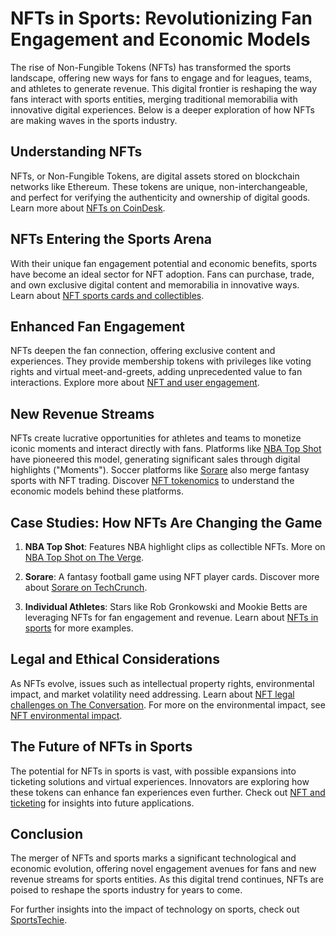 # NFTs in Sports: Revolutionizing Fan Engagement and Economic Models

The rise of Non-Fungible Tokens (NFTs) has transformed the sports landscape, offering new ways for fans to engage and for leagues, teams, and athletes to generate revenue. This digital frontier is reshaping the way fans interact with sports entities, merging traditional memorabilia with innovative digital experiences. Below is a deeper exploration of how NFTs are making waves in the sports industry.

## Understanding NFTs

NFTs, or Non-Fungible Tokens, are digital assets stored on blockchain networks like Ethereum. These tokens are unique, non-interchangeable, and perfect for verifying the authenticity and ownership of digital goods. Learn more about [NFTs on CoinDesk](https://www.coindesk.com/learn/what-are-nfts).

## NFTs Entering the Sports Arena

With their unique fan engagement potential and economic benefits, sports have become an ideal sector for NFT adoption. Fans can purchase, trade, and own exclusive digital content and memorabilia in innovative ways. Learn about [NFT sports cards and collectibles](https://nftnow.com/guides/nft-sports-collectibles-how-they-work-and-why-theyre-the-real-deal).

## Enhanced Fan Engagement

NFTs deepen the fan connection, offering exclusive content and experiences. They provide membership tokens with privileges like voting rights and virtual meet-and-greets, adding unprecedented value to fan interactions. Explore more about [NFT and user engagement](https://www.license-token.com/wiki/nft-and-user-engagement).

## New Revenue Streams

NFTs create lucrative opportunities for athletes and teams to monetize iconic moments and interact directly with fans. Platforms like [NBA Top Shot](https://www.nbatopshot.com/) have pioneered this model, generating significant sales through digital highlights ("Moments"). Soccer platforms like [Sorare](https://sorare.com/) also merge fantasy sports with NFT trading. Discover [NFT tokenomics](https://www.license-token.com/wiki/nft-tokenomics) to understand the economic models behind these platforms.

## Case Studies: How NFTs Are Changing the Game

1. **NBA Top Shot**: Features NBA highlight clips as collectible NFTs. More on [NBA Top Shot on The Verge](https://www.theverge.com/21958108/nba-top-shot-guide-digital-collectibles).
   
2. **Sorare**: A fantasy football game using NFT player cards. Discover more about [Sorare on TechCrunch](https://techcrunch.com/2021/02/25/sorare-raises-50-million-led-by-benchmark-to-build-a-fantasy-soccer-platform-with-nfts/).

3. **Individual Athletes**: Stars like Rob Gronkowski and Mookie Betts are leveraging NFTs for fan engagement and revenue. Learn about [NFTs in sports](https://www.license-token.com/wiki/nf-ts-in-sports) for more examples.

## Legal and Ethical Considerations

As NFTs evolve, issues such as intellectual property rights, environmental impact, and market volatility need addressing. Learn about [NFT legal challenges on The Conversation](https://theconversation.com/the-ethics-of-nfts-and-art-the-environment-and-speculation-collide-157385). For more on the environmental impact, see [NFT environmental impact](https://www.license-token.com/wiki/nft-environmental-impact).

## The Future of NFTs in Sports

The potential for NFTs in sports is vast, with possible expansions into ticketing solutions and virtual experiences. Innovators are exploring how these tokens can enhance fan experiences even further. Check out [NFT and ticketing](https://www.license-token.com/wiki/nft-and-ticketing) for insights into future applications.

## Conclusion

The merger of NFTs and sports marks a significant technological and economic evolution, offering novel engagement avenues for fans and new revenue streams for sports entities. As this digital trend continues, NFTs are poised to reshape the sports industry for years to come.

For further insights into the impact of technology on sports, check out [SportsTechie](https://www.sporttechie.com/).